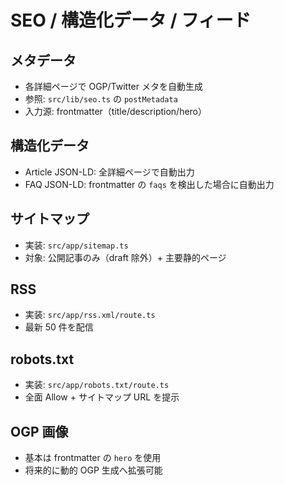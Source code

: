 # SEO / 構造化データ / フィード

## メタデータ
- 各詳細ページで OGP/Twitter メタを自動生成
- 参照: `src/lib/seo.ts` の `postMetadata`
- 入力源: frontmatter（title/description/hero）

## 構造化データ
- Article JSON-LD: 全詳細ページで自動出力
- FAQ JSON-LD: frontmatter の `faqs` を検出した場合に自動出力

## サイトマップ
- 実装: `src/app/sitemap.ts`
- 対象: 公開記事のみ（draft 除外）+ 主要静的ページ

## RSS
- 実装: `src/app/rss.xml/route.ts`
- 最新 50 件を配信

## robots.txt
- 実装: `src/app/robots.txt/route.ts`
- 全面 Allow + サイトマップ URL を提示

## OGP 画像
- 基本は frontmatter の `hero` を使用
- 将来的に動的 OGP 生成へ拡張可能
